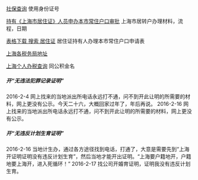 [社保查询](http://www.12333sh.gov.cn/sbsjb/wzb/226.jsp#) 使用身份证号

[持有《上海市居住证》人员申办本市常住户口审批](http://www.12333sh.gov.cn/201412333/wsbs/xz/03/) 上海市居转户办理材料，流程，日期

[表格下载 搜索 居住证](http://www.12333sh.gov.cn/201412333/wsbs/bgxz/14/index.shtml) 居住证持有人办理本市常住户口申请表

[上海各税务局地址](http://www.tax.sh.gov.cn/pub/bsfw/bszn/csdwfw/)

[上海个人办税查询](https://gr.tax.sh.gov.cn/pages/geren/login.xhtml) 同公积金名

##### 开“无违法犯罪记录证明”
2016-2-4 网上找来的当地派出所电话永远打不通，问不到开此让明的所需要的材料，网上更没有公示。今天二十六，大概回家过年了，年后再说。
2016-2-16 网上找来的当地派出所电话永远打不通，问不到开此让明的所需要的材料，网上更没有公示。

##### 开“无违反计划生育证明”
2016-2-16 当地计生办，通过各方途径找到电话，打通了，大意是需要先到“上海开证明证明没有违反计划生育”，然后当地才能开出证明。“上海要户籍地开，户籍地要上海开，进入死循环！”
2016-2-17 找公司开婚育证明，证明我没有违反计划生育。
